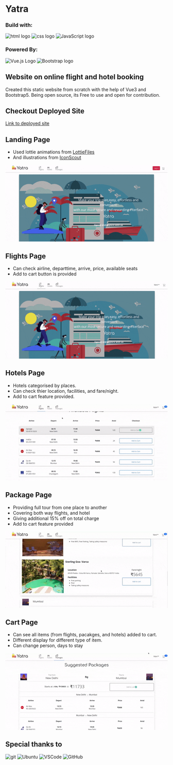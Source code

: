 # Yatra
### Build with:
<img src="https://img.shields.io/badge/HTML5-E34F26?style=for-the-badge&logo=html5&logoColor=white" alt="html logo"> <img src="https://img.shields.io/badge/CSS3-1572B6?style=for-the-badge&logo=css3&logoColor=white" alt="css logo"> <img src="https://img.shields.io/badge/JavaScript-F7DF1E?style=for-the-badge&logo=javascript&logoColor=black" alt="JavaScript logo">

### Powered By:
<img src="https://img.shields.io/badge/Vue.js-35495E?style=for-the-badge&logo=vue-dot-js&logoColor=4FC08D" alt="Vue.js Logo"> <img src="https://img.shields.io/badge/Bootstrap-563D7C?style=for-the-badge&logo=bootstrap&logoColor=white" alt="Bootstrap logo">

## Website on online flight and hotel booking
Created this static website from scratch with the help of Vue3 and Bootstrap5. Being open source, its Free to use and open for contribution. 

## Checkout Deployed Site
[Link to deployed site](https://www.yatra.ga)

## Landing Page
- Used lottie animations from [LottieFiles](https://lottiefiles.com)
- And illustrations from [IconScout](https://iconscout.com)
<img src="/assets/readme/landing-gif.gif" alt="Landing Page">

## Flights Page
- Can check airline, departtime, arrive, price, available seats
- Add to cart button is provided
<img src="/assets/readme/flight.gif" alt="Flights Page">

## Hotels Page
- Hotels categorised by places.
- Can check thier location, facilities, and fare/night.
- Add to cart feature provided.
<img src="/assets/readme/hotel.gif" alt="Hotel Page">

## Package Page
- Providing full tour from one place to another
- Covering both way flights, and hotel
- Giving additional 15% off on total charge
- Add to cart feature provided
<img src="/assets/readme/package.gif" alt="Package Page">

## Cart Page
- Can see all items (from flights, pacakges, and hotels) added to cart.
- Different display for different type of item.
- Can change person, days to stay
<img src="/assets/readme/cart.gif" alt="Cart Page">

## Special thanks to
<img src="https://img.shields.io/badge/Git-F05032?style=for-the-badge&logo=git&logoColor=white" alt="git"> <img src="https://img.shields.io/badge/Ubuntu-E95420?style=for-the-badge&logo=ubuntu&logoColor=white" alt="Ubuntu"> <img src="https://img.shields.io/badge/Visual_Studio_Code-0078D4?style=for-the-badge&logo=visual%20studio%20code&logoColor=white" alt="VSCode"> <img src="https://img.shields.io/badge/GitHub-100000?style=for-the-badge&logo=github&logoColor=white" alt="GitHub">
